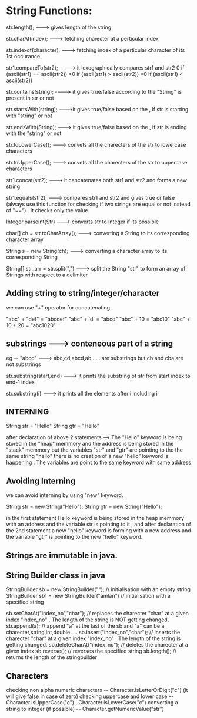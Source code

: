# String Functions:

str.length(); ---> gives length of the string

str.charAt(index); ---> fetching charecter at a perticular index

str.indexof(character); ---> fetching index of a perticular character of its 1st occurance

str1.compareTo(str2); ----> it lexographically compares str1 and str2 
                             0   if (ascii(str1) == ascii(str2))
                            >0   if (ascii(str1) > ascii(str2))
                            <0   if (ascii(str1) < ascii(str2))

str.contains(string); ----> it gives true/false according to the "String" is present in str or not

str.startsWith(string); --->it gives true/false based on the , if str is starting with "string" or not

str.endsWith(String); ---> it gives true/false based on the , if str is ending with the "string" or not

str.toLowerCase(); ---> convets all the charecters of the str to lowercase characters

str.toUpperCase(); ---> convets all the charecters of the str to uppercase characters

str1.concat(str2); ---> it cancatenates both str1 and str2 and forms a new string 

str1.equals(str2); ---> compares str1 and str2 and gives true or false (always use this function for checking if  two strings are equal or not instead of "==") . It checks only the value

Integer.parseInt(Str)  ---> converts str to Integer if its possible

char[] ch = str.toCharArray();  ---> converting a String to its corresponding character array

String s = new String(ch);     ---> converting a character array to its corresponding String

String[] str_arr = str.split(",") ---> split the String "str" to form an array of Strings with respect to  a delimiter


## Adding string to string/integer/character

we can use "+" operator for concatenating 

"abc" + "def" = "abcdef"
"abc" + 'd' = "abcd"
"abc" + 10 = "abc10"
"abc" + 10 + 20 = "abc1020"

## substrings ---> conteneous part of a string

eg -- "abcd" ---> abc,cd,abcd,ab ..... are substrings but cb and cba are not substrings

str.substring(start,end) ---> it prints the substring of str from start index to end-1 index

str.substring(i)  ---> it prints all the elements after i including i

## INTERNING 

String str = "Hello"
String gtr = "Hello"

after declaration of above 2 statements --> The "Hello" keyword is being stored in the "heap" memmory and the address is being stored in the "stack" memmory but the variables "str" and "gtr" are pointing to the the same string "hello" there is no creation of a new "hello" keyword is happening . The variables are point to the same keyword with same address

## Avoiding Interning

we can avoid interning by using "new" keyword.

String str = new String("Hello");
String gtr = new String("Hello");

in the first statement Hello keyword is being stored in the heap memmory with an address and the variable str is pointing to it , and after declaration of the 2nd statement a new "hello" keyword is forming with a new address and the variable "gtr" is pointing to the new "hello" keyword.

## Strings are immutable in java.

## String Builder class in java

StringBuilder sb = new StringBuilder("");      // initialisation with an empty string 
StringBuilder sb1 = new StringBuilder("amlan") // initialisation with a specified string 
 
sb.setCharAt("index_no","char");  // replaces the charecter "char" at a given index "index_no" . The length of the string is NOT getting changed.
sb.append(a);                     // append "a" at the last of the sb and "a" can be a charecter,string,int,double ....
sb.insert("index_no","char");     // inserts the charecter "char" at a given index "index_no" . The length of the string is getting changed.
sb.deleteCharAt("index_no");      // deletes the charecter at a given index
sb.reverse();                     // reverses the specified string 
sb.length();                      // returns the length of the stringbuilder


## Charecters

checking non alpha numeric characters -- Character.isLetterOrDigit("c") (it will give false in case of zero)
checking uppercase and lower case -- Character.isUpperCase("c") , Character.isLowerCase("c") 
converting a string to integer (if possible) -- Character.getNumericValue("str")
